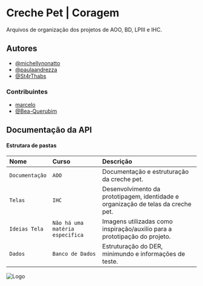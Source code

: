 
# Creche Pet    |   Coragem

Arquivos de organização dos projetos de AOO, BD, LPIII e IHC.




## Autores

- [@michellynonatto](https://github.com/MichellyNonatto)
- [@paulaandrezza](https://github.com/paulaandrezza)
- [@St4rThabs](https://github.com/St4rThabs)


### Contribuintes

- [marcelo]()
- [@Bea-Querubim](https://github.com/Bea-Querubim)
## Documentação da API

#### Estrutara de pastas



| Nome   | Curso       | Descrição                                   |
| :---------- | :--------- | :------------------------------------------ |
| `Documentação`      | `AOO` | Documentação e estruturação da creche pet. |
|`Telas`|`IHC`|Desenvolvimento da prototipagem, identidade e organização de telas da creche pet.|
|`Ideias Tela`|`Não há uma matéria especifica`|Imagens utilizadas como inspiração/auxilio para a prototipação do projeto.|
|`Dados`|`Banco de Dados`|Estruturação do DER, minimundo e informações de teste.|


![Logo](https://img.freepik.com/fotos-gratis/retrato-de-grupo-de-filhotes-adoraveis_53876-64778.jpg?w=1380&t=st=1695950318~exp=1695950918~hmac=cb42f53775214fc3b46781fb93fc8cc725c2fcf879b844659bf399fa2bb034da)

